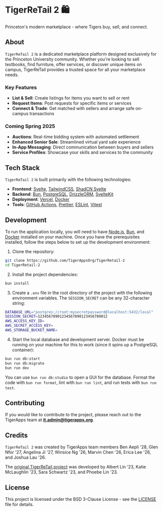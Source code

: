 # TigerReTail 2 🛍️

Princeton's modern marketplace - where Tigers buy, sell, and connect.

## About

`TigerReTail 2` is a dedicated marketplace platform designed exclusively for the Princeton University community. Whether you're looking to sell textbooks, find furniture, offer services, or discover unique items on campus, TigerReTail provides a trusted space for all your marketplace needs.

### Key Features

- **List & Sell**: Create listings for items you want to sell or rent
- **Request Items**: Post requests for specific items or services
- **Connect & Trade**: Get matched with sellers and arrange safe on-campus transactions

### Coming Spring 2025

- **Auctions**: Real-time bidding system with automated settlement
- **Enhanced Senior Sale**: Streamlined virtual yard sale experience
- **In-App Messaging**: Direct communication between buyers and sellers
- **Service Profiles**: Showcase your skills and services to the community

## Tech Stack

`TigerReTail 2` is built primarily with the following technologies:

- **Frontend**: [Svelte](https://svelte.dev/), [TailwindCSS](https://tailwindcss.com/), [ShadCN Svelte](https://www.shadcn-svelte.com/)
- **Backend**: [Bun](https://bun.sh/), [PostgreSQL](https://www.postgresql.org/), [DrizzleORM](https://drizzleorm.com/), [SvelteKit](https://kit.svelte.dev/)
- **Deployment**: [Vercel](https://vercel.com/), [Docker](https://www.docker.com/)
- **Tools**: [GitHub Actions](https://github.com/features/actions), [Prettier](https://prettier.io/), [ESLint](https://eslint.org/), [Vitest](https://vitest.dev/)

## Development

To run the application locally, you will need to have [Node.js](https://nodejs.org/en/), [Bun](https://bun.sh/), and [Docker](https://www.docker.com/products/docker-desktop/) installed on your machine. Once you have the prerequisites installed, follow the steps below to set up the development environment:

1. Clone the repository:

```bash
git clone https://github.com/TigerAppsOrg/TigerRetail-2
cd TigerRetail-2
```

2. Install the project dependencies:

```bash
bun install
```

3. Create a `.env` file in the root directory of the project with the following environment variables. The `SESSION_SECRET` can be any 32-character string:

```bash
DATABASE_URL="postgres://root:mysecretpassword@localhost:5432/local"
SESSION_SECRET=12345678901234567890123456789012
AWS_ACCESS_KEY_ID=
AWS_SECRET_ACCESS_KEY=
AWS_STORAGE_BUCKET_NAME=
```

4. Start the local database and development server. Docker must be running on your machine for this to work (since it spins up a PostgreSQL container):

```bash
bun run db:start
bun run db:migrate
bun run dev
```

You can use `bun run db:studio` to open a GUI for the database. Format the code with `bun run format`, lint with `bun run lint`, and run tests with `bun run test`.

## Contributing

If you would like to contribute to the project, please reach out to the TigerApps team at **it.admin@tigerapps.org**.

## Credits

`TigerReTail 2` was created by TigerApps team members Ben Aepli '28, Glen Nfor '27, Angelina Ji '27, Winsice Ng '26, Marvin Chen '26, Erica Lee '26, and Joshua Lau '26.

The [original TigerReTail project](https://github.com/TigerAppsOrg/TigerReTail) was developed by Albert Lin '23, Katie McLaughlin '23, Sara Schwartz '23, and Phoebe Lin '23.

## License

This project is licensed under the BSD 3-Clause License - see the [LICENSE](LICENSE) file for details.
